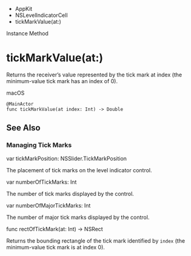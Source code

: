 

- AppKit
- NSLevelIndicatorCell
-  tickMarkValue(at:) 

Instance Method

# tickMarkValue(at:)

Returns the receiver’s value represented by the tick mark at index (the minimum-value tick mark has an index of 0).

macOS

``` source
@MainActor
func tickMarkValue(at index: Int) -> Double
```

## See Also

### Managing Tick Marks

var tickMarkPosition: NSSlider.TickMarkPosition

The placement of tick marks on the level indicator control.

var numberOfTickMarks: Int

The number of tick marks displayed by the control.

var numberOfMajorTickMarks: Int

The number of major tick marks displayed by the control.

func rectOfTickMark(at: Int) -> NSRect

Returns the bounding rectangle of the tick mark identified by `index` (the minimum-value tick mark is at index 0).

